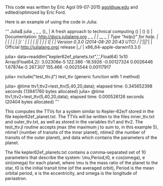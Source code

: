 This code was written by Eric Agol 09-07-2015
agol@uw.edu
and edited/optimized by Eric Ford.

Here is an example of using the code in Julia:

'''
Julia$ julia
_ _ _ ()_ | A fresh approach to technical computing
() | () () | Documentation: http://docs.julialang.org
_ _ _| | __ _ | Type "help()" for help.
| | | | | | |/ ` | | | | || | | | (| | | Version 0.3.0 (2014-08-20 20:43 UTC)
/ |\'|||_'| | Official http://julialang.org/ release
|_/ | x86_64-apple-darwin13.3.0

julia> data=readdlm("kepler62ef_planets.txt",',',Float64)
1x10 Array{Float64,2}: 3.02306e-5 122.386 -16.5926 -0.00127324 0.0026446 1.67874e-5 267.307 155.466 -0.0025544 0.00117917

julia> include("test_ttv.jl")
test_ttv (generic function with 1 method)

julia> @time ttv1,ttv2=test_ttv(5,40,20,data);
elapsed time: 0.345652398 seconds (13941760 bytes allocated)
julia> @time ttv1,ttv2=test_ttv(5,40,20,data);
elapsed time: 0.000526126 seconds (20404 bytes allocated)
'''

This computes the TTVs for a system similar to Kepler-62e/f stored in the file kepler62ef_planet.txt. The TTVs will be written to the files inner_ttv.txt and outer_ttv.txt, as well as stored in the variables ttv1 and ttv2. The test_ttv.jl routine accepts jmax (the maximum j to sum to, in this example 5), ntime1 (number of transits of the inner planet), ntime2 (the number of transits of the outer planet), and data which contains the parameters of the planet.

The file kepler62ef_planets.txt contains a comma-separated set of 10 parameters that describe the system: \mu,Period,t0, e cos(omega), e sin(omega) for each planet, where \mu is the mass ratio of the planet to the star, t0 is the initial transit time (of the averaged orbit), Period is the mean orbital period, e is the eccentricity, and omega is the longitude of periastron.
